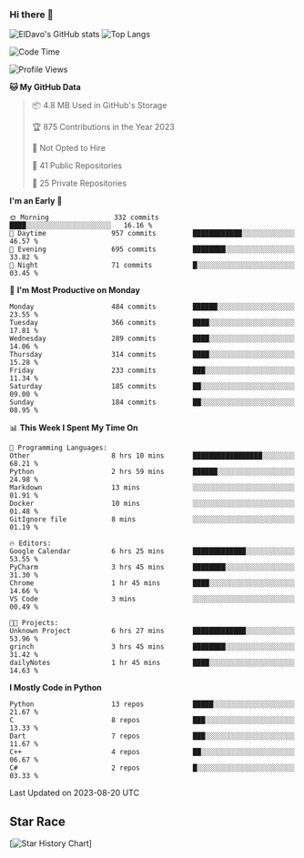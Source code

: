 ### Hi there 👋
![ElDavo's GitHub stats](https://github-readme-stats.vercel.app/api?username=ElDavoo&show_icons=true&theme=chartreuse-dark)
![Top Langs](https://github-readme-stats.vercel.app/api/top-langs/?username=ElDavoo&theme=chartreuse-dark&layout=compact)

<!--START_SECTION:waka-->
![Code Time](http://img.shields.io/badge/Code%20Time-164%20hrs%2031%20mins-blue)

![Profile Views](http://img.shields.io/badge/Profile%20Views-0-blue)

**🐱 My GitHub Data** 

> 📦 4.8 MB Used in GitHub's Storage 
 > 
> 🏆 875 Contributions in the Year 2023
 > 
> 🚫 Not Opted to Hire
 > 
> 📜 41 Public Repositories 
 > 
> 🔑 25 Private Repositories 
 > 
**I'm an Early 🐤** 

```text
🌞 Morning                332 commits         ████░░░░░░░░░░░░░░░░░░░░░   16.16 % 
🌆 Daytime                957 commits         ████████████░░░░░░░░░░░░░   46.57 % 
🌃 Evening                695 commits         ████████░░░░░░░░░░░░░░░░░   33.82 % 
🌙 Night                  71 commits          █░░░░░░░░░░░░░░░░░░░░░░░░   03.45 % 
```
📅 **I'm Most Productive on Monday** 

```text
Monday                   484 commits         ██████░░░░░░░░░░░░░░░░░░░   23.55 % 
Tuesday                  366 commits         ████░░░░░░░░░░░░░░░░░░░░░   17.81 % 
Wednesday                289 commits         ████░░░░░░░░░░░░░░░░░░░░░   14.06 % 
Thursday                 314 commits         ████░░░░░░░░░░░░░░░░░░░░░   15.28 % 
Friday                   233 commits         ███░░░░░░░░░░░░░░░░░░░░░░   11.34 % 
Saturday                 185 commits         ██░░░░░░░░░░░░░░░░░░░░░░░   09.00 % 
Sunday                   184 commits         ██░░░░░░░░░░░░░░░░░░░░░░░   08.95 % 
```


📊 **This Week I Spent My Time On** 

```text
💬 Programming Languages: 
Other                    8 hrs 10 mins       █████████████████░░░░░░░░   68.21 % 
Python                   2 hrs 59 mins       ██████░░░░░░░░░░░░░░░░░░░   24.98 % 
Markdown                 13 mins             ░░░░░░░░░░░░░░░░░░░░░░░░░   01.91 % 
Docker                   10 mins             ░░░░░░░░░░░░░░░░░░░░░░░░░   01.48 % 
GitIgnore file           8 mins              ░░░░░░░░░░░░░░░░░░░░░░░░░   01.19 % 

🔥 Editors: 
Google Calendar          6 hrs 25 mins       █████████████░░░░░░░░░░░░   53.55 % 
PyCharm                  3 hrs 45 mins       ████████░░░░░░░░░░░░░░░░░   31.30 % 
Chrome                   1 hr 45 mins        ████░░░░░░░░░░░░░░░░░░░░░   14.66 % 
VS Code                  3 mins              ░░░░░░░░░░░░░░░░░░░░░░░░░   00.49 % 

🐱‍💻 Projects: 
Unknown Project          6 hrs 27 mins       █████████████░░░░░░░░░░░░   53.96 % 
grinch                   3 hrs 45 mins       ████████░░░░░░░░░░░░░░░░░   31.42 % 
dailyNotes               1 hr 45 mins        ████░░░░░░░░░░░░░░░░░░░░░   14.63 % 
```

**I Mostly Code in Python** 

```text
Python                   13 repos            █████░░░░░░░░░░░░░░░░░░░░   21.67 % 
C                        8 repos             ███░░░░░░░░░░░░░░░░░░░░░░   13.33 % 
Dart                     7 repos             ███░░░░░░░░░░░░░░░░░░░░░░   11.67 % 
C++                      4 repos             ██░░░░░░░░░░░░░░░░░░░░░░░   06.67 % 
C#                       2 repos             █░░░░░░░░░░░░░░░░░░░░░░░░   03.33 % 
```




 Last Updated on 2023-08-20 UTC
<!--END_SECTION:waka-->

## Star Race

[![Star History Chart](https://api.star-history.com/svg?repos=ElDavoo/WhatsApp-Crypt14-Crypt15-Decrypter,ElDavoo/TuringOS,EliteAndroidApps/WhatsApp-Crypt12-Decrypter,KnugiHK/Whatsapp-Chat-Exporter&type=Date)]
